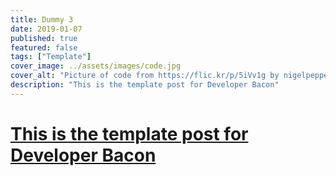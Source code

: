 ```yaml
---
title: Dummy 3
date: 2019-01-07
published: true
featured: false
tags: ["Template"]
cover_image: ../assets/images/code.jpg
cover_alt: "Picture of code from https://flic.kr/p/5iVv1g by nigelpepper with licence of https://creativecommons.org/licenses/by/2.0/"
description: "This is the template post for Developer Bacon"
---
```


# [This is the template post for Developer Bacon](#this-is-the-template-post-for-developer-bacon)
